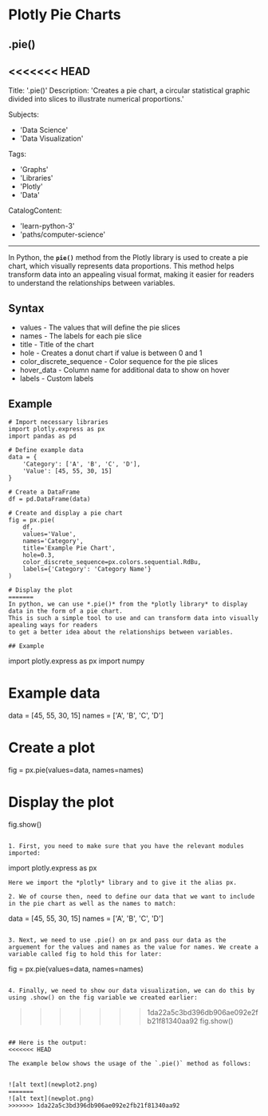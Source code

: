 # Plotly Pie Charts

## .pie()

<<<<<<< HEAD
---
Title: '.pie()'
Description: 'Creates a pie chart, a circular statistical graphic divided into slices to illustrate numerical proportions.'

Subjects:
  - 'Data Science'
  - 'Data Visualization'

Tags:
  - 'Graphs'
  - 'Libraries'
  - 'Plotly'
  - 'Data'

CatalogContent:
  - 'learn-python-3'
  - 'paths/computer-science'
---

In Python, the **`pie()`** method from the Plotly library is used to create a pie chart, which visually represents data proportions. This method helps transform data into an appealing visual format, making it easier for readers to understand the relationships between variables.

## Syntax
- values - The values that will define the pie slices
- names - The labels for each pie slice
- title - Title of the chart
- hole - Creates a donut chart if value is between 0 and 1
- color_discrete_sequence - Color sequence for the pie slices
- hover_data - Column name for additional data to show on hover
- labels - Custom labels

## Example
```
# Import necessary libraries
import plotly.express as px
import pandas as pd

# Define example data
data = {
    'Category': ['A', 'B', 'C', 'D'],
    'Value': [45, 55, 30, 15]
}

# Create a DataFrame
df = pd.DataFrame(data)

# Create and display a pie chart
fig = px.pie(
    df,
    values='Value',
    names='Category',
    title='Example Pie Chart',
    hole=0.3,
    color_discrete_sequence=px.colors.sequential.RdBu,
    labels={'Category': 'Category Name'}
)

# Display the plot
=======
In python, we can use *.pie()* from the *plotly library* to display data in the form of a pie chart.
This is such a simple tool to use and can transform data into visually apealing ways for readers
to get a better idea about the relationships between variables.

## Example
```
import plotly.express as px
import numpy

# Example data
data = [45, 55, 30, 15]
names = ['A', 'B', 'C', 'D']

# Create a plot
fig = px.pie(values=data, names=names)

# Display the plot
fig.show() 
```

1. First, you need to make sure that you have the relevant modules imported:
```
import plotly.express as px
```
Here we import the *plotly* library and to give it the alias px.

2. We of course then, need to define our data that we want to include in the pie chart as well as the names to match:
```
data = [45, 55, 30, 15]
names = ['A', 'B', 'C', 'D']
```

3. Next, we need to use .pie() on px and pass our data as the arguement for the values and names as the value for names. We create a variable called fig to hold this for later:
```
fig = px.pie(values=data, names=names)
```

4. Finally, we need to show our data visualization, we can do this by using .show() on the fig variable we created earlier:
```
>>>>>>> 1da22a5c3bd396db906ae092e2fb21f81340aa92
fig.show()
```

## Here is the output:
<<<<<<< HEAD

The example below shows the usage of the `.pie()` method as follows:


![alt text](newplot2.png)
=======
![alt text](newplot.png)
>>>>>>> 1da22a5c3bd396db906ae092e2fb21f81340aa92
